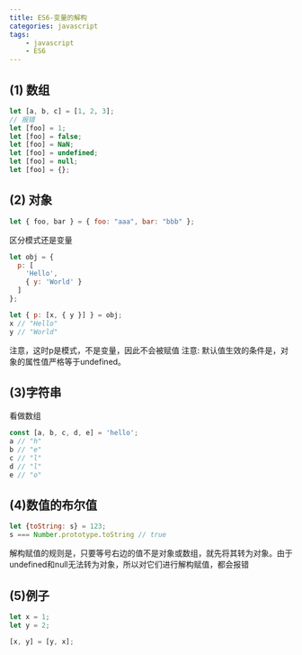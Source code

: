 ```yaml
---
title: ES6-变量的解构
categories: javascript
tags:
    - javascript
    - ES6
---
```


## (1) 数组
```javascript
let [a, b, c] = [1, 2, 3];
// 报错
let [foo] = 1;
let [foo] = false;
let [foo] = NaN;
let [foo] = undefined;
let [foo] = null;
let [foo] = {};
```

## (2) 对象
```javascript
let { foo, bar } = { foo: "aaa", bar: "bbb" };
```
区分模式还是变量
```javascript
let obj = {
  p: [
    'Hello',
    { y: 'World' }
  ]
};

let { p: [x, { y }] } = obj;
x // "Hello"
y // "World"
```
注意，这时p是模式，不是变量，因此不会被赋值
注意: 默认值生效的条件是，对象的属性值严格等于undefined。

## (3)字符串
看做数组
```javascript
const [a, b, c, d, e] = 'hello';
a // "h"
b // "e"
c // "l"
d // "l"
e // "o"
```

## (4)数值的布尔值
```javascript
let {toString: s} = 123;
s === Number.prototype.toString // true
```
解构赋值的规则是，只要等号右边的值不是对象或数组，就先将其转为对象。由于undefined和null无法转为对象，所以对它们进行解构赋值，都会报错

## (5)例子
```javascript 
let x = 1;
let y = 2;

[x, y] = [y, x];
```